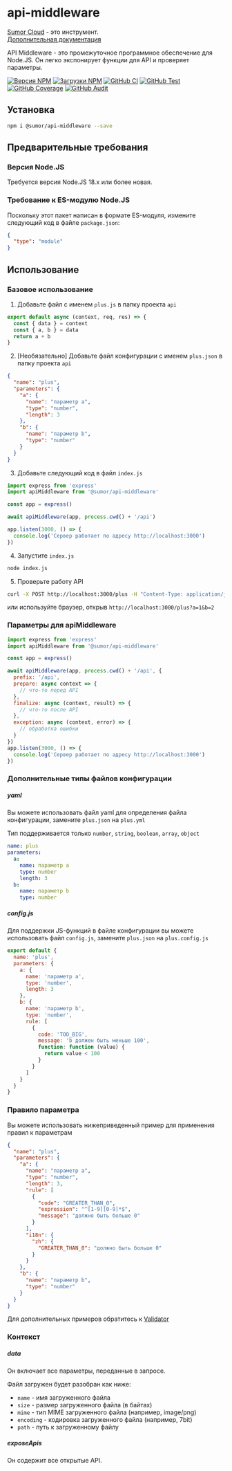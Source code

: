 # api-middleware

[Sumor Cloud](https://sumor.cloud) - это инструмент.  
[Дополнительная документация](https://sumor.cloud/api-middleware)

API Middleware - это промежуточное программное обеспечение для Node.JS. Он легко экспонирует функции для API и проверяет параметры.

[![Версия NPM](https://img.shields.io/npm/v/@sumor/api-middleware?логотип=npm&label=NPM)](https://www.npmjs.com/package/@sumor/api-middleware)
[![Загрузки NPM](https://img.shields.io/npm/dw/@sumor/api-middleware?логотип=npm&label=Загрузки)](https://www.npmjs.com/package/@sumor/api-middleware)
[![GitHub CI](https://img.shields.io/github/actions/workflow/status/sumor-cloud/api-middleware/ci.yml?логотип=github&label=CI)](https://github.com/sumor-cloud/api-middleware/actions/workflows/ci.yml)
[![GitHub Test](https://img.shields.io/github/actions/workflow/status/sumor-cloud/api-middleware/ut.yml?логотип=github&label=Test)](https://github.com/sumor-cloud/api-middleware/actions/workflows/ut.yml)
[![GitHub Coverage](https://img.shields.io/github/actions/workflow/status/sumor-cloud/api-middleware/coverage.yml?логотип=github&label=Coverage)](https://github.com/sumor-cloud/api-middleware/actions/workflows/coverage.yml)
[![GitHub Audit](https://img.shields.io/github/actions/workflow/status/sumor-cloud/api-middleware/audit.yml?логотип=github&label=Audit)](https://github.com/sumor-cloud/api-middleware/actions/workflows/audit.yml)

## Установка

```bash
npm i @sumor/api-middleware --save
```

## Предварительные требования

### Версия Node.JS

Требуется версия Node.JS 18.x или более новая.

### Требование к ES-модулю Node.JS

Поскольку этот пакет написан в формате ES-модуля, измените следующий код в файле `package.json`:

```json
{
  "type": "module"
}
```

## Использование

### Базовое использование

1. Добавьте файл с именем `plus.js` в папку проекта `api`

```js
export default async (context, req, res) => {
  const { data } = context
  const { a, b } = data
  return a + b
}
```

2. [Необязательно] Добавьте файл конфигурации с именем `plus.json` в папку проекта `api`

```json
{
  "name": "plus",
  "parameters": {
    "a": {
      "name": "параметр a",
      "type": "number",
      "length": 3
    },
    "b": {
      "name": "параметр b",
      "type": "number"
    }
  }
}
```

3. Добавьте следующий код в файл `index.js`

```javascript
import express from 'express'
import apiMiddleware from '@sumor/api-middleware'

const app = express()

await apiMiddleware(app, process.cwd() + '/api')

app.listen(3000, () => {
  console.log('Сервер работает по адресу http://localhost:3000')
})
```

4. Запустите `index.js`

```bash
node index.js
```

5. Проверьте работу API

```bash
curl -X POST http://localhost:3000/plus -H "Content-Type: application/json" -d '{"a": 1, "b": 2}'
```

или используйте браузер, открыв `http://localhost:3000/plus?a=1&b=2`

### Параметры для apiMiddleware

```javascript
import express from 'express'
import apiMiddleware from '@sumor/api-middleware'

const app = express()

await apiMiddleware(app, process.cwd() + '/api', {
  prefix: '/api',
  prepare: async context => {
    // что-то перед API
  },
  finalize: async (context, result) => {
    // что-то после API
  },
  exception: async (context, error) => {
    // обработка ошибки
  }
})
app.listen(3000, () => {
  console.log('Сервер работает по адресу http://localhost:3000')
})
```

### Дополнительные типы файлов конфигурации

##### yaml

Вы можете использовать файл yaml для определения файла конфигурации, замените `plus.json` на `plus.yml`

Тип поддерживается только `number`, `string`, `boolean`, `array`, `object`

```yaml
name: plus
parameters:
  a:
    name: параметр a
    type: number
    length: 3
  b:
    name: параметр b
    type: number
```

##### config.js

Для поддержки JS-функций в файле конфигурации вы можете использовать файл `config.js`, замените `plus.json` на `plus.config.js`

```javascript
export default {
  name: 'plus',
  parameters: {
    a: {
      name: 'параметр a',
      type: 'number',
      length: 3
    },
    b: {
      name: 'параметр b',
      type: 'number',
      rule: [
        {
          code: 'TOO_BIG',
          message: 'b должен быть меньше 100',
          function: function (value) {
            return value < 100
          }
        }
      ]
    }
  }
}
```

### Правило параметра

Вы можете использовать нижеприведенный пример для применения правил к параметрам

```json
{
  "name": "plus",
  "parameters": {
    "a": {
      "name": "параметр a",
      "type": "number",
      "length": 3,
      "rule": [
        {
          "code": "GREATER_THAN_0",
          "expression": "^[1-9][0-9]*$",
          "message": "должно быть больше 0"
        }
      ],
      "i18n": {
        "zh": {
          "GREATER_THAN_0": "должно быть больше 0"
        }
      }
    },
    "b": {
      "name": "параметр b",
      "type": "number"
    }
  }
}
```

Для дополнительных примеров обратитесь к [Validator](https://sumor.cloud/validator/)

### Контекст

##### data

Он включает все параметры, переданные в запросе.

Файл загружен будет разобран как ниже:

- `name` - имя загруженного файла
- `size` - размер загруженного файла (в байтах)
- `mime` - тип MIME загруженного файла (например, image/png)
- `encoding` - кодировка загруженного файла (например, 7bit)
- `path` - путь к загруженному файлу

##### exposeApis

Он содержит все открытые API.
